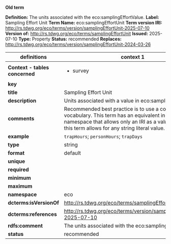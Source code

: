 **Old term**

**Definition:** The units associated with the eco:samplingEffortValue.
**Label:** Sampling Effort Unit
**Term Name:** eco:samplingEffortUnit
**Term version IRI:** http://rs.tdwg.org/eco/terms/version/samplingEffortUnit-2025-07-10
**Version of:** http://rs.tdwg.org/eco/terms/samplingEffortUnit
**Issued:** 2025-07-10
**Type:** Property
**Status:** recommended
**Replaces:** http://rs.tdwg.org/eco/terms/version/samplingEffortUnit-2024-03-26


| definitions | context 1 |
|-|-|
| **Context - tables concerned** | <ul><li>survey</li></ul> |
| **key** |  |
| **title** | Sampling Effort Unit |
| **description** | Units associated with a value in eco:samplingEffortValue. |
| **comments** | Recommended best practice is to use a controlled vocabulary. This term has an equivalent in the dwciri: namespace that allows only an IRI as a value, whereas this term allows for any string literal value. |
| **example** | `trapHours`; `personHours`; `trapDays` |
| **type** | string |
| **format** | default |
| **unique** |  |
| **required** |  |
| **minimum** |  |
| **maximum** |  |
| **namespace** | eco |
| **dcterms:isVersionOf** | http://rs.tdwg.org/eco/terms/samplingEffortUnit |
| **dcterms:references** | http://rs.tdwg.org/eco/terms/version/samplingEffortUnit-2025-07-10 |
| **rdfs:comment** | The units associated with the eco:samplingEffortValue. |
| **status** | recommended |
